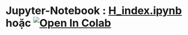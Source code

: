 # Jupyter-Notebook : [H_index.ipynb][1] hoặc [![Open In Colab](https://colab.research.google.com/assets/colab-badge.svg)](https://colab.research.google.com/drive/1fkQ9khqrxZS4BiikklWJWLZTqevkIQML?usp=sharing)
[1]:https://github.com/danhhuynh25029/CS112.L21/blob/master/Week_4/H-index/H_index.ipynb
